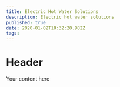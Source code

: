 ```yaml
---
title: Electric Hot Water Solutions
description: Electric hot water solutions
published: true
date: 2020-01-02T10:32:20.982Z
tags: 
---
```


# Header
Your content here